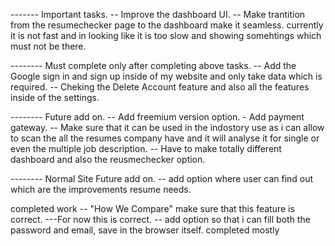 ------- Important tasks.
-- Improve the dashboard UI.
-- Make trantition from the resumechecker page to the dashboard make it seamless. currently it is not fast and in looking like it is too slow and showing somehtings which must not be there.

-------- Must complete only after completing above tasks.
-- Add the Google sign in and sign up inside of my website and only take data which is required.
-- Cheking the Delete Account feature and also all the features inside of the settings.

-------- Future add on.
-- Add freemium version option. - Add payment gateway.
-- Make sure that it can be used in the indostory use as i can allow to scan the all the resumes company have and it will analyse it for single or even the multiple job description.
-- Have to make totally different dashboard and also the reusmechecker option.

-------- Normal Site Future add on.
-- add option where user can find out which are the improvements resume needs.

completed work
-- "How We Compare" make sure that this feature is correct. ---For now this is correct.
-- add option so that i can fill both the password and email, save in the browser itself. completed mostly
